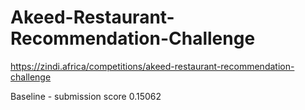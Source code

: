 # Akeed-Restaurant-Recommendation-Challenge

https://zindi.africa/competitions/akeed-restaurant-recommendation-challenge

Baseline - submission score 0.15062
